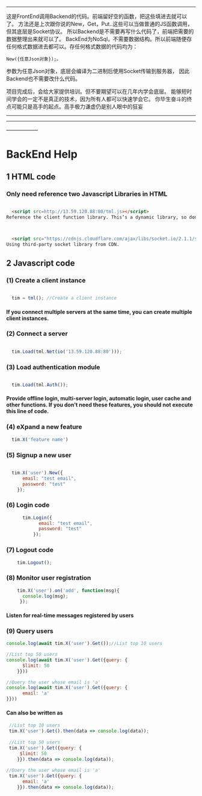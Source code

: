 ****

这是FrontEnd调用Backend的代码。前端留好空的函数，把这些填进去就可以了。
方法还是上次跟你说的New，Get，Put..这些可以当做普通的JS函数调用，但其底层是Socket协议。
所以Backend是不需要再写什么代码了，前端把需要的数据整理出来就可以了。
BackEnd为NoSql，不需要数据结构。所以前端随便存任何格式数据进去都可以。存任何格式数据的代码均为：
```
New({任意Json对象});。
```
参数为任意Json对象，底层会编译为二进制后使用Socket传输到服务器，
因此Backend也不需要改什么代码。


项目完成后，会给大家提供培训。但不要期望可以在几年内学会底层。
能够短时间学会的一定不是真正的技术，因为所有人都可以快速学会它。
你毕生奋斗的终点可能只是高手的起点。高手极力谦虚仍是别人眼中的狂妄

---
---
——————

# BackEnd Help

## 1 HTML code
### Only need reference two Javascript Libraries in HTML
```html

  <script src=http://13.59.120.88:80/tml.js></script>
Reference the client function library. This‘s a dynamic library, so don't save to local.



  <script src="https://cdnjs.cloudflare.com/ajax/libs/socket.io/2.1.1/socket.io.js"></script>
Using third-party socket library from CDN.

```

## 2 Javascript code
### (1) Create a client instance
```Javascript

  tim = tml(); //Create a client instance
```
#### If you connect multiple servers at the same time, you can create multiple client instances.

### (2) Connect a server
```Javascript

  tim.Load(tml.Net(io('13.59.120.88:80'))); 
```

### (3) Load authentication module
```Javascript

  tim.Load(tml.Auth());
```
#### Provide offline login, multi-server login, automatic login, user cache and other functions. If you don't need these features, you should not execute this line of code.




### (4) eXpand a new feature
```Javascript
  tim.X('feature name')
```
 


### (5) Signup a new user
```Javascript

  tim.X('user').New({
      email: "test email",
      password: "test"
    });
```

### (6) Login code
```Javascript
      tim.Login({
            email: "test email",
            password: "test"
          });
```
 
### (7) Logout code
```Javascript
    tim.Logout();
```
 
### (8) Monitor user registration
```Javascript
    tim.X('user').on('add', function(msg){
      console.log(msg);
     });
```
#### Listen for real-time messages registered by users

### (9) Query users
```Javascript
console.log(await tim.X('user').Get());//List top 10 users

//List top 50 users
console.log(await tim.X('user').Get({query: {  
      $limit: 50
    }}))

//Query the user whose email is 'a'
console.log(await tim.X('user').Get({query: { 
      email: 'a'
}}))
```
#### Can also be written as

```Javascript
 //List top 10 users
 tim.X('user').Get().then(data => console.log(data));
    
 //List top 50 users
 tim.X('user').Get({query: {
     $limit: 50
    }}).then(data => console.log(data));
    
//Query the user whose email is 'a'
 tim.X('user').Get({query: {
      email: 'a'
    }}).then(data => console.log(data));
    
```

